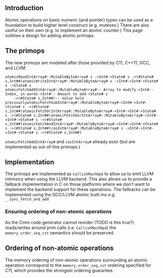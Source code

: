 ## Introduction


Atomic operations on basic numeric (and pointer) types can be used as a foundation to build higher level construct (e.g. mutexes.) There are also useful on their own (e.g. to implement an atomic counter.) This page outlines a design for adding atomic primops.

## The primops


The new primops are modeled after those provided by C11, C++11, GCC, and LLVM.

```
atomicReadIntArray#::MutableByteArray# s ->Int#->State# s ->(#State# s,Int##)atomicWriteIntArray#::MutableByteArray# s ->Int#->Int#->State# s ->State# s
atomicFetchAddIntArray#::MutableByteArray#-- Array to modify->Int#-- Index, in words->Int#-- Amount to add->State# s
    ->(#State# s,Int##)-- Value held previouslyatomicFetchSubIntArray#::MutableByteArray#->Int#->Int#->State# s ->(#State# s,Int##)atomicFetchOrIntArray#::MutableByteArray#->Int#->Int#->State# s ->(#State# s,Int##)atomicFetchXorIntArray#::MutableByteArray#->Int#->Int#->State# s ->(#State# s,Int##)atomicFetchAndIntArray#::MutableByteArray#->Int#->Int#->State# s ->(#State# s,Int##)casIntArray#::MutableByteArray# s ->Int#->Int#->Int#->State# s ->(#State# s,Int##)
```

`atomicFetchAddIntArray#` and `casIntArray#` already exist (but are implemented as out-of-line primops.)

## Implementation


The primops are implemented as `CallishMachOp`s to allow us to emit LLVM intrinsics when using the LLVM backend. This also allows us to provide a fallback implementation in C on those platforms where we don't want to implement the backend support for these operations. The fallbacks can be implemented using the GCC/LLVM atomic built-ins e.g. `__sync_fetch_and_add`

### Ensuring ordering of non-atomic operations


As the Cmm code generator cannot reorder (TODO is this true?) reads/writes around prim calls (i.e. `CallishMachOp`s) the `memory_order_seq_cst` semantics should be preserved.

## Ordering of non-atomic operations


The memory ordering of non-atomic operations surrounding an atomic operation correspond to the `memory_order_seq_cst` ordering specified for C11, which provides the strongest ordering guarantee.
